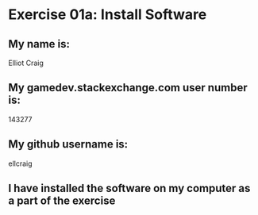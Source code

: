 # Exercise 01a: Install Software

## My name is:
Elliot Craig

## My gamedev.stackexchange.com user number is:
143277

## My github username is:
ellcraig

## I have installed the software on my computer as a part of the exercise
